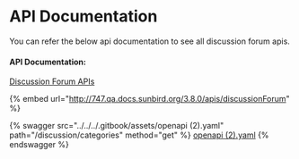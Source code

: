 # API Documentation

You can refer the below api documentation to see all discussion forum apis.

#### API Documentation:

[Discussion Forum APIs](http://docs.sunbird.org/latest/apis/discussionForum/)

{% embed url="http://747.qa.docs.sunbird.org/3.8.0/apis/discussionForum" %}



{% swagger src="../../../.gitbook/assets/openapi (2).yaml" path="/discussion/categories" method="get" %}
[openapi (2).yaml](<../../../.gitbook/assets/openapi (2).yaml>)
{% endswagger %}

